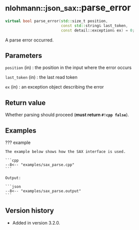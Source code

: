 # <small>nlohmann::json_sax::</small>parse_error

```cpp
virtual bool parse_error(std::size_t position,
                         const std::string& last_token,
                         const detail::exception& ex) = 0;
```

A parse error occurred.

## Parameters

`position` (in)
:   the position in the input where the error occurs

`last_token` (in)
:   the last read token

`ex` (in)
:   an exception object describing the error

## Return value

Whether parsing should proceed (**must return `#!cpp false`**).

## Examples

??? example

    The example below shows how the SAX interface is used.

    ```cpp
    --8<-- "examples/sax_parse.cpp"
    ```
    
    Output:
    
    ```json
    --8<-- "examples/sax_parse.output"
    ```

## Version history

- Added in version 3.2.0.
